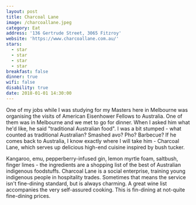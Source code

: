 ```yaml
---
layout: post
title: Charcoal Lane
image: /charcoallane.jpeg
category: Eat
address: '136 Gertrude Street, 3065 Fitzroy'
website: 'https://www.charcoallane.com.au/'
stars:
  - star
  - star
  - star
  - star
breakfast: false
dinner: true
wifi: false
disability: true
date: 2018-01-01 14:30:00
---
```



One of my jobs while I was studying for my Masters here in Melbourne was organising the visits of American Eisenhower Fellows to Australia. One of them was in Melbourne and we met to go for dinner. When I asked him what he'd like, he said "traditional Australian food". I was a bit stumped - what counted as traditional Australian? Smashed avo? Pho? Barbecue? If he comes back to Australia, I know exactly where I will take him - Charcoal Lane, which serves up delicious high-end cuisine inspired by bush tucker.

Kangaroo, emu, pepperberry-infused gin, lemon myrtle foam, saltbush, finger limes - the ingredients are a shopping list of the best of Australian indigenous foodstuffs. Charcoal Lane is a social enterprise, training young indigenous people in hospitality trades. Sometimes that means the service isn't fine-dining standard, but is always charming. A great wine list accompanies the very self-assured cooking. This is fin-dining at not-quite fine-dining prices.
